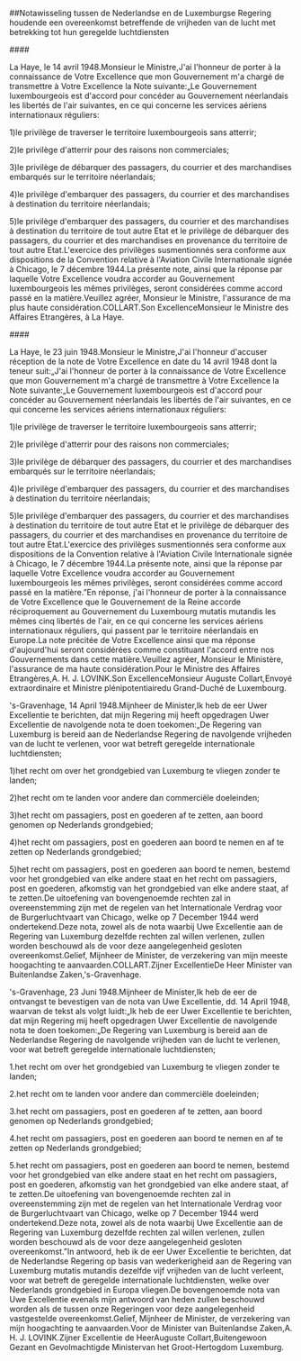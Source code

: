 <meta http-equiv='Content-Type' content='text/html; charset=utf-8' />

##Notawisseling tussen de Nederlandse en de Luxemburgse Regering houdende een overeenkomst betreffende de vrijheden van de lucht met betrekking tot hun geregelde luchtdiensten

#### 

La Haye, le 14 avril 1948.Monsieur le Ministre,J'ai l'honneur de porter à la connaissance de Votre Excellence que mon Gouvernement m'a chargé de transmettre à Votre Excellence la Note suivante:„Le Gouvernement luxembourgeois est d'accord pour concéder au Gouvernement néerlandais les libertés de l'air suivantes, en ce qui concerne les services aériens internationaux réguliers:

1)le privilège de traverser le territoire luxembourgeois sans atterrir;

2)le privilège d'atterrir pour des raisons non commerciales;

3)le privilège de débarquer des passagers, du courrier et des marchandises embarqués sur le territoire néerlandais;

4)le privilège d'embarquer des passagers, du courrier et des marchandises à destination du territoire néerlandais;

5)le privilège d'embarquer des passagers, du courrier et des marchandises à destination du territoire de tout autre Etat et le privilège de débarquer des passagers, du courrier et des marchandises en provenance du territoire de tout autre Etat.L'exercice des privilèges susmentionnés sera conforme aux dispositions de la Convention relative à l'Aviation Civile Internationale signée à Chicago, le 7 décembre 1944.La présente note, ainsi que la réponse par laquelle Votre Excellence voudra accorder au Gouvernement luxembourgeois les mêmes privilèges, seront considérées comme accord passé en la matière.Veuillez agréer, Monsieur le Ministre, l'assurance de ma plus haute considération.COLLART.Son ExcellenceMonsieur le Ministre des Affaires Etrangères, à La Haye.

#### 

La Haye, le 23 juin 1948.Monsieur le Ministre,J'ai l'honneur d'accuser réception de la note de Votre Excellence en date du 14 avril 1948 dont la teneur suit:„J'ai l'honneur de porter à la connaissance de Votre Excellence que mon Gouvernement m'a chargé de transmettre à Votre Excellence la Note suivante:„Le Gouvernement luxembourgeois est d'accord pour concéder au Gouvernement néerlandais les libertés de l'air suivantes, en ce qui concerne les services aériens internationaux réguliers:

1)le privilège de traverser le territoire luxembourgeois sans atterrir;

2)le privilège d'atterrir pour des raisons non commerciales;

3)le privilège de débarquer des passagers, du courrier et des marchandises embarqués sur le territoire néerlandais;

4)le privilège d'embarquer des passagers, du courrier et des marchandises à destination du territoire néerlandais;

5)le privilège d'embarquer des passagers, du courrier et des marchandises à destination du territoire de tout autre Etat et le privilège de débarquer des passagers, du courrier et des marchandises en provenance du territoire de tout autre Etat.L'exercice des privilèges susmentionnés sera conforme aux dispositions de la Convention relative à l'Aviation Civile Internationale signée à Chicago, le 7 décembre 1944.La présente note, ainsi que la réponse par laquelle Votre Excellence voudra accorder au Gouvernement luxembourgeois les mêmes privilèges, seront considérées comme accord passé en la matière.”En réponse, j'ai l'honneur de porter à la connaissance de Votre Excellence que le Gouvernement de la Reine accorde réciproquement au Gouvernement du Luxembourg mutatis mutandis les mêmes cinq libertés de l'air, en ce qui concerne les services aériens internationaux réguliers, qui passent par le territoire néerlandais en Europe.La note précitée de Votre Excellence ainsi que ma réponse d'aujourd'hui seront considérées comme constituant l'accord entre nos Gouvernements dans cette matière.Veuillez agréer, Monsieur le Ministère, l'assurance de ma haute considération.Pour le Ministre des Affaires Etrangères,A. H. J. LOVINK.Son ExcellenceMonsieur Auguste Collart,Envoyé extraordinaire et Ministre plénipotentiairedu Grand-Duché de Luxembourg.

's-Gravenhage, 14 April 1948.Mijnheer de Minister,Ik heb de eer Uwer Excellentie te berichten, dat mijn Regering mij heeft opgedragen Uwer Excellentie de navolgende nota te doen toekomen:„De Regering van Luxemburg is bereid aan de Nederlandse Regering de navolgende vrijheden van de lucht te verlenen, voor wat betreft geregelde internationale luchtdiensten;

1)het recht om over het grondgebied van Luxemburg te vliegen zonder te landen;

2)het recht om te landen voor andere dan commerciële doeleinden;

3)het recht om passagiers, post en goederen af te zetten, aan boord genomen op Nederlands grondgebied;

4)het recht om passagiers, post en goederen aan boord te nemen en af te zetten op Nederlands grondgebied;

5)het recht om passagiers, post en goederen aan boord te nemen, bestemd voor het grondgebied van elke andere staat en het recht om passagiers, post en goederen, afkomstig van het grondgebied van elke andere staat, af te zetten.De uitoefening van bovengenoemde rechten zal in overeenstemming zijn met de regelen van het Internationale Verdrag voor de Burgerluchtvaart van Chicago, welke op 7 December 1944 werd ondertekend.Deze nota, zowel als de nota waarbij Uwe Excellentie aan de Regering van Luxemburg dezelfde rechten zal willen verlenen, zullen worden beschouwd als de voor deze aangelegenheid gesloten overeenkomst.Gelief, Mijnheer de Minister, de verzekering van mijn meeste hoogachting te aanvaarden.COLLART.Zijner ExcellentieDe Heer Minister van Buitenlandse Zaken,'s-Gravenhage.

's-Gravenhage, 23 Juni 1948.Mijnheer de Minister,Ik heb de eer de ontvangst te bevestigen van de nota van Uwe Excellentie, dd. 14 April 1948, waarvan de tekst als volgt luidt:„Ik heb de eer Uwer Excellentie te berichten, dat mijn Regering mij heeft opgedragen Uwer Excellentie de navolgende nota te doen toekomen:„De Regering van Luxemburg is bereid aan de Nederlandse Regering de navolgende vrijheden van de lucht te verlenen, voor wat betreft geregelde internationale luchtdiensten;

1.het recht om over het grondgebied van Luxemburg te vliegen zonder te landen;

2.het recht om te landen voor andere dan commerciële doeleinden;

3.het recht om passagiers, post en goederen af te zetten, aan boord genomen op Nederlands grondgebied;

4.het recht om passagiers, post en goederen aan boord te nemen en af te zetten op Nederlands grondgebied;

5.het recht om passagiers, post en goederen aan boord te nemen, bestemd voor het grondgebied van elke andere staat en het recht om passagiers, post en goederen, afkomstig van het grondgebied van elke andere staat, af te zetten.De uitoefening van bovengenoemde rechten zal in overeenstemming zijn met de regelen van het Internationale Verdrag voor de Burgerluchtvaart van Chicago, welke op 7 December 1944 werd ondertekend.Deze nota, zowel als de nota waarbij Uwe Excellentie aan de Regering van Luxemburg dezelfde rechten zal willen verlenen, zullen worden beschouwd als de voor deze aangelegenheid gesloten overeenkomst.”In antwoord, heb ik de eer Uwer Excellentie te berichten, dat de Nederlandse Regering op basis van wederkerigheid aan de Regering van Luxemburg mutatis mutandis dezelfde vijf vrijheden van de lucht verleent, voor wat betreft de geregelde internationale luchtdiensten, welke over Nederlands grondgebied in Europa vliegen.De bovengenoemde nota van Uwe Excellentie evenals mijn antwoord van heden zullen beschouwd worden als de tussen onze Regeringen voor deze aangelegenheid vastgestelde overeenkomst.Gelief, Mijnheer de Minister, de verzekering van mijn hoogachting te aanvaarden.Voor de Minister van Buitenlandse Zaken,A. H. J. LOVINK.Zijner Excellentie de HeerAuguste Collart,Buitengewoon Gezant en Gevolmachtigde Ministervan het Groot-Hertogdom Luxemburg.
